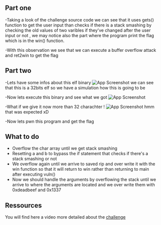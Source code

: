 ## Part one 

-Taking a look of the challenge source code we can see that it uses gets() function to get the user input than checks if there is a stack smashing by checking the old values of two varibles if they've changed after the user input or not , we may notice also the part where the program print the flag which is in the win() function.

-With this observation we see that we can execute a buffer overflow attack and ret2win to get the flag

## Part two

-Lets have some infos about this elf binary 
![App Screenshot](https://via.placeholder.com/468x300?text=App+Screenshot+Here)
we can see that this is a 32bits elf so we have a simulation how this is going to be

-Now lets execute this binary and see what we got
![App Screenshot](https://via.placeholder.com/468x300?text=App+Screenshot+Here)

-What if we give it now more than 32 charachter !
![App Screenshot](https://via.placeholder.com/468x300?text=App+Screenshot+Here)
hmm that was expected xD

-Now lets pwn this program and get the flag 

## What to do 

- Overflow the char array until we get stack smashing 
- Resetting a and b to bypass the if statement that checks if there's a stack smashing or not 
- We overflow again until we arrive to saved rip and over write it with the win function so that it will return to win rather than returning to main after executing vuln()
- Now we should handle the arguments by overflowing the stack until we arrive to where the arguments are located and we over write them with 0xdeadbeef and 0x1337

## Ressources

You will find here a video more detailed about the [challenge](https://www.youtube.com/watch?v=vO1Uj2v3r7I)

